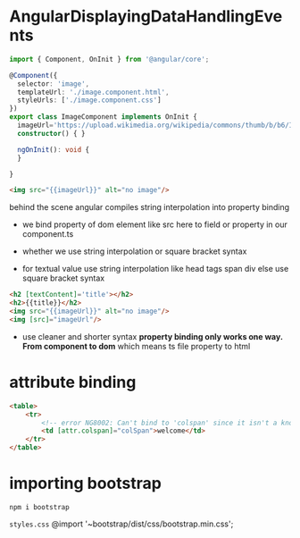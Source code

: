 # AngularDisplayingDataHandlingEvents

```ts
import { Component, OnInit } from '@angular/core';

@Component({
  selector: 'image',
  templateUrl: './image.component.html',
  styleUrls: ['./image.component.css']
})
export class ImageComponent implements OnInit {
  imageUrl='https://upload.wikimedia.org/wikipedia/commons/thumb/b/b6/Image_created_with_a_mobile_phone.png/1200px-Image_created_with_a_mobile_phone.png';
  constructor() { }

  ngOnInit(): void {
  }

}
```

```html
<img src="{{imageUrl}}" alt="no image"/>
```
behind the scene angular compiles string interpolation into property binding 

- we bind property of dom element like src here to field or property in our component.ts

- whether we use string interpolation or square bracket syntax
- for textual value use string interpolation like head tags span div else use square bracket syntax

```html
<h2 [textContent]='title'></h2>
<h2>{{title}}</h2>
<img src="{{imageUrl}}" alt="no image"/>
<img [src]="imageUrl"/>
```
- use cleaner and shorter syntax
 **property binding only works one way. From component to dom**
 which means ts file property to html

# attribute binding

```html
<table>
    <tr>
        <!-- error NG8002: Can't bind to 'colspan' since it isn't a known property of 'td'. -->
        <td [attr.colspan]="colSpan">welcome</td>
    </tr>
</table>
```
# importing bootstrap

`npm i bootstrap`

`styles.css`
@import '~bootstrap/dist/css/bootstrap.min.css';
